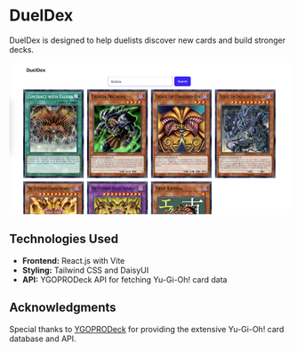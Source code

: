 # DuelDex

DuelDex is designed to help duelists discover new cards and build stronger decks.

<div align="center">
  <img src="imgs/search.png" alt="DuelDex App Screenshot" width="700">
</div>

## Technologies Used

- **Frontend:** React.js with Vite
- **Styling:** Tailwind CSS and DaisyUI
- **API:** YGOPRODeck API for fetching Yu-Gi-Oh! card data

## Acknowledgments

Special thanks to [YGOPRODeck](https://ygoprodeck.com/) for providing the extensive Yu-Gi-Oh! card database and API.
